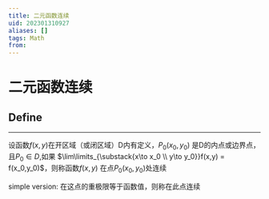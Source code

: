 ```yaml
---
title: 二元函数连续
uid: 202301310927
aliases: []
tags: Math 
from: 
---
```

# 二元函数连续

## Define 
---

设函数$f(x,y)$在开区域（或闭区域）D内有定义，$P_0(x_0,y_0)$ 是D的内点或边界点，且$P_0 \in D$,如果 $\lim\limits_{\substack{x\to x_0 \\ y\to y_0}}f(x,y) = f(x_0,y_0)$，则称函数$f(x,y)$ 在点$P_0(x_0,y_0)$处连续

simple version: 在这点的重极限等于函数值，则称在此点连续